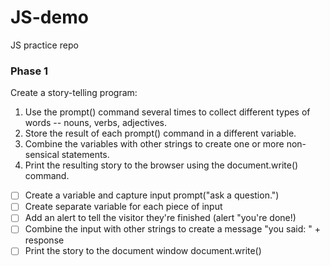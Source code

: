 # JS-demo
JS practice repo

### Phase 1

Create a story-telling program:

1. Use the prompt() command several times to collect different types of words -- nouns, verbs, adjectives.
2. Store the result of each prompt() command in a different variable.
3. Combine the variables with other strings to create one or more non-sensical statements.
4. Print the resulting story to the browser using the document.write() command.

- [ ] Create a variable and capture input prompt("ask a question.")
- [ ] Create separate variable for each piece of input
- [ ] Add an alert to tell the visitor they're finished (alert "you're done!)
- [ ] Combine the input with other strings to create a message "you said: " + response
- [ ] Print the story to the document window document.write()
